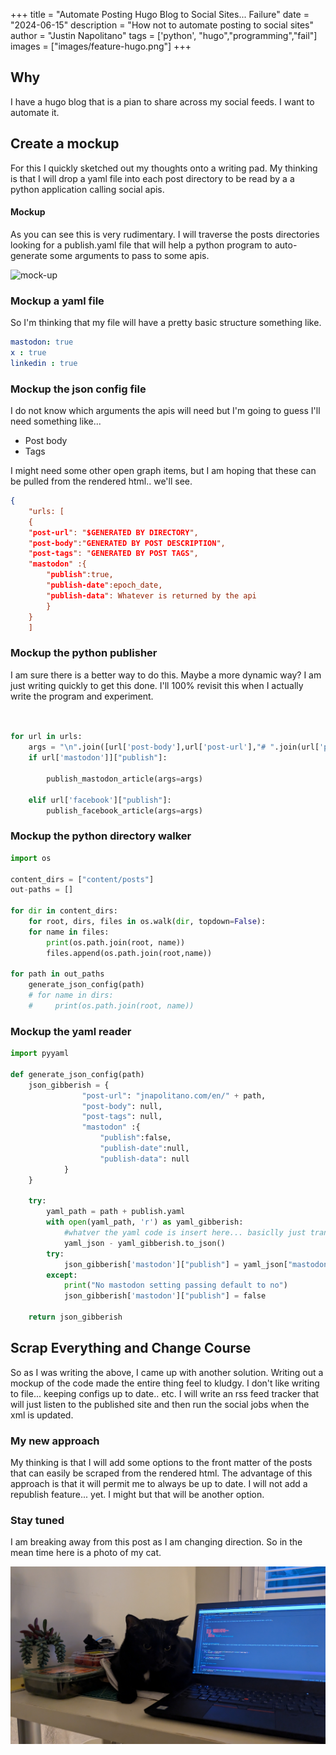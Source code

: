 +++
title =  "Automate Posting Hugo Blog to Social Sites... Failure"
date = "2024-06-15"
description = "How not to automate posting to social sites"
author = "Justin Napolitano"
tags = ['python', "hugo","programming","fail"]
images = ["images/feature-hugo.png"]
+++


## Why

I have a hugo blog that is a pian to share across my social feeds. I want to automate it.  


## Create a mockup

For this I quickly sketched out my thoughts onto a writing pad.  My thinking is that I will drop a yaml file into each post directory to be read by a a python application calling social apis. 


#### Mockup

As you can see this is very rudimentary. I will traverse the posts directories looking for a publish.yaml file that will help a python program to auto-generate some arguments to pass to some apis. 


![mock-up](./images/auto-post-sketch.jpg)



### Mockup a yaml file

So I'm thinking that my file will have a pretty basic structure something like. 

```yaml
mastodon: true
x : true
linkedin : true
```


### Mockup the json config file

I do not know which arguments the apis will need but I'm going to guess I'll need something like... 

* Post body
* Tags

I might need some other open graph items, but I am hoping that these can be pulled from the rendered html.. we'll see. 


```json
{
    "urls: [
    {
    "post-url": "$GENERATED BY DIRECTORY",
    "post-body":"GENERATED BY POST DESCRIPTION",
    "post-tags": "GENERATED BY POST TAGS",
    "mastodon" :{
        "publish":true,
        "publish-date":epoch_date,
        "publish-data": Whatever is returned by the api
        }
    }
    ]
```

### Mockup the python publisher

I am sure there is a better way to do this. Maybe a more dynamic way? I am just writing quickly to get this done. I'll 100% revisit this when I actually write the program and experiment.  

```python


for url in urls:
    args = "\n".join([url['post-body'],url['post-url'],"# ".join(url['post-tags'])])
    if url['mastodon']]["publish"]:
        
        publish_mastodon_article(args=args)

    elif url['facebook']["publish"]:
        publish_facebook_article(args=args)

```

### Mockup the python directory walker

```python
import os

content_dirs = ["content/posts"]
out-paths = []

for dir in content_dirs:
    for root, dirs, files in os.walk(dir, topdown=False):
    for name in files:
        print(os.path.join(root, name))
        files.append(os.path.join(root,name))

for path in out_paths
    generate_json_config(path)
    # for name in dirs:
    #     print(os.path.join(root, name))
```


### Mockup the yaml reader

```python 
import pyyaml

def generate_json_config(path)
    json_gibberish = {
                "post-url": "jnapolitano.com/en/" + path,
                "post-body": null,
                "post-tags": null,
                "mastodon" :{
                    "publish":false,
                    "publish-date":null,
                    "publish-data": null
            }
    }

    try:
        yaml_path = path + publish.yaml
        with open(yaml_path, 'r') as yaml_gibberish:
            #whatver the yaml code is insert here... basiclly just translate it over to json and return
            yaml_json - yaml_gibberish.to_json()
        try:
            json_gibberish['mastodon']["publish"] = yaml_json["mastodon"]
        except:
            print("No mastodon setting passing default to no")
            json_gibberish['mastodon']["publish"] = false
    
    return json_gibberish
```

## Scrap Everything and Change Course

So as I was writing the above, I came up with another solution. Writing out a mockup of the code made the entire thing feel to kludgy. I don't like writing to file... keeping configs up to date.. etc.  I will write an rss feed tracker that will just listen to the published site and then run the social jobs when the xml is updated.  



### My new approach

My thinking is that I will add some options to the front matter of the posts that can easily be scraped from the rendered html.  The advantage of this approach is that it will permit me to always be up to date.  I will not add a republish feature... yet. I might but that will be another option.

### Stay tuned

I am breaking away from this post as I am changing direction. So in the mean time here is a photo of my cat.

!['caesar](/images/featured-caesar.jpg)
